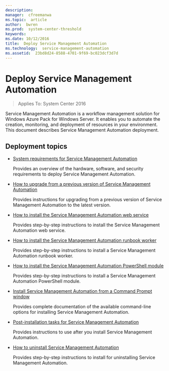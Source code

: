 ```yaml
---
description:  
manager:  cfreemanwa
ms.topic:  article
author:  bwren
ms.prod:  system-center-threshold
keywords:  
ms.date: 10/12/2016
title:  Deploy Service Management Automation
ms.technology:  service-management-automation
ms.assetid:  23bd8d24-8588-4701-9f69-bc023dcf3d7d
---
```


# Deploy Service Management Automation

>Applies To: System Center 2016

Service Management Automation is a workflow management solution for Windows Azure Pack for Windows Server. It enables you to automate the creation, monitoring, and deployment of resources in your environment. This document describes Service Management Automation deployment.

## Deployment topics

-   [System requirements for Service Management Automation](../system-requirements.md)

    Provides an overview of the hardware, software, and security requirements to deploy Service Management Automation.

- [How to upgrade from a previous version of Service Management Automation](../upgrade.md)

    Provides instructions for upgrading from a previous version of Service Management Automation to the latest version.

-   [How to install the Service Management Automation web service](How-to-install-the-Service-Management-Automation-web-service.md)

    Provides step-by-step instructions to install the Service Management Automation web service.

-   [How to install the Service Management Automation runbook worker](How-to-install-the-Service-Management-Automation-runbook-worker.md)

    Provides step-by-step instructions to install a Service Management Automation runbook worker.

-   [How to install the Service Management Automation PowerShell module](How-to-install-the-Service-Management-Automation-PowerShell-module.md)

    Provides step-by-step instructions to install a Service Management Automation PowerShell module.

-   [Install Service Management Automation from a Command Prompt window](Install-Service-Management-Automation-from-a-Command-Prompt-window.md)

    Provides complete documentation of the available command-line options for installing Service Management Automation.

-   [Post-installation tasks for Service Management Automation](Post-installation-tasks-for-Service-Management-Automation.md)

    Provides instructions to use after you install Service Management Automation.

-   [How to uninstall Service Management Automation](How-to-uninstall-Service-Management-Automation.md)

    Provides step-by-step instructions to install for uninstalling Service Management Automation.
